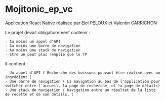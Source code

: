 # Mojitonic_ep_vc

Application React Native réalisée par Eloi PELOUX et Valentin CARRICHON

Le projet devait obligatoirement contenir : 
```
- Au moins un appel d'API
- Au moins une barre de navigation
- Au moins une stack de navigation
- Etre un peut plus remplie que le TP
```
Il contient : 

```
- Un appel d'API ( Recherche des boissons pouvant être réalisé avec un ingrédient )
- Une barre de navigation ( La navigation au bas de l'application pour switcher entre l'accueil, la page de recherche, et la page de détails)
- Une stack de navigation ( Navigation entre un résultat de la liste de recette et de son détails. )
```


